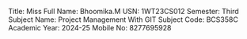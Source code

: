 Title: Miss
Full Name: Bhoomika.M
USN: 1WT23CS012
Semester: Third
Subject Name: Project Management With GIT
Subject Code: BCS358C
Academic Year: 2024-25
Mobile No: 8277695928
 
